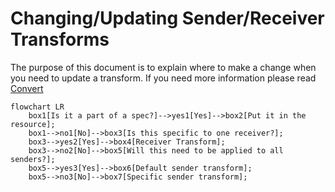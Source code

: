 # Changing/Updating Sender/Receiver Transforms

The purpose of this document is to explain where to make a change when you 
need to update a transform. If you need more information please read 
[Convert](../../universal-pipeline/convert.md)

```mermaid
flowchart LR
    box1[Is it a part of a spec?]-->yes1[Yes]-->box2[Put it in the resource];
    box1-->no1[No]-->box3[Is this specific to one receiver?];
    box3-->yes2[Yes]-->box4[Receiver Transform];
    box3-->no2[No]-->box5[Will this need to be applied to all senders?];
    box5-->yes3[Yes]-->box6[Default sender transform];
    box5-->no3[No]-->box7[Specific sender transform];
```